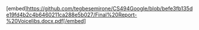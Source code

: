 [embed]https://github.com/tegbesemirone/CS494Google/blob/befe3fb135de19fd4b2c4b6460211ca288e5b027/Final%20Report-%20Voicelibs.docx.pdf[/embed]

